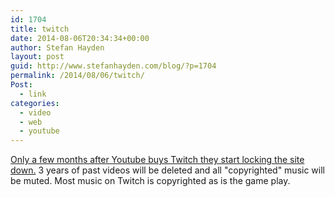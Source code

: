 ```yaml
---
id: 1704
title: twitch
date: 2014-08-06T20:34:34+00:00
author: Stefan Hayden
layout: post
guid: http://www.stefanhayden.com/blog/?p=1704
permalink: /2014/08/06/twitch/
Post:
  - link
categories:
  - video
  - web
  - youtube
---
```

<a href="http://blog.twitch.tv/2014/08/update-changes-to-vods-on-twitch/">Only a few months after Youtube buys Twitch they start locking the site down.</a> 3 years of past videos will be deleted and all "copyrighted" music will be muted. Most music on Twitch is copyrighted as is the game play.